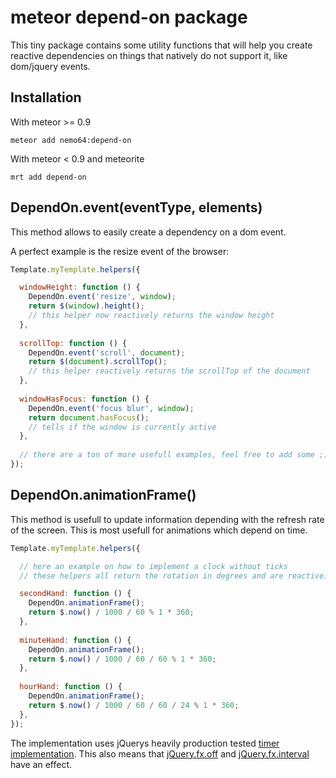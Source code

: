 meteor depend-on package
========================
This tiny package contains some utility functions that will help you create reactive
dependencies on things that natively do not support it, like dom/jquery events.

Installation
------------
With meteor >= 0.9
```
meteor add nemo64:depend-on
```
With meteor < 0.9 and meteorite
```
mrt add depend-on
```

DependOn.event(eventType, elements)
-----------------------------------
This method allows to easily create a dependency on a dom event.

A perfect example is the resize event of the browser:

```JavaScript
Template.myTemplate.helpers({

  windowHeight: function () {
    DependOn.event('resize', window);
    return $(window).height();
    // this helper now reactively returns the window height
  },
  
  scrollTop: function () {
    DependOn.event('scroll', document);
    return $(document).scrollTop();
    // this helper reactively returns the scrollTop of the document
  },
  
  windowHasFocus: function () {
    DependOn.event('focus blur', window);
    return document.hasFocus();
    // tells if the window is currently active
  },
  
  // there are a ton of more usefull examples, feel free to add some ;)
});
```

DependOn.animationFrame()
-------------------------
This method is usefull to update information depending with the refresh rate
of the screen. This is most usefull for animations which depend on time.

```JavaScript
Template.myTemplate.helpers({

  // here an example on how to implement a clock without ticks
  // these helpers all return the rotation in degrees and are reactive.

  secondHand: function () {
    DependOn.animationFrame();
    return $.now() / 1000 / 60 % 1 * 360;
  },
  
  minuteHand: function () {
    DependOn.animationFrame();
    return $.now() / 1000 / 60 / 60 % 1 * 360;
  },
  
  hourHand: function () {
    DependOn.animationFrame();
    return $.now() / 1000 / 60 / 60 / 24 % 1 * 360;
  },
});
```

The implementation uses jQuerys heavily production tested
[timer implementation](https://github.com/jquery/jquery/blob/2.1.1/src/effects.js#L597).
This also means that [jQuery.fx.off](http://api.jquery.com/jQuery.fx.off/) and
[jQuery.fx.interval](http://api.jquery.com/jQuery.fx.interval/) have an effect.

